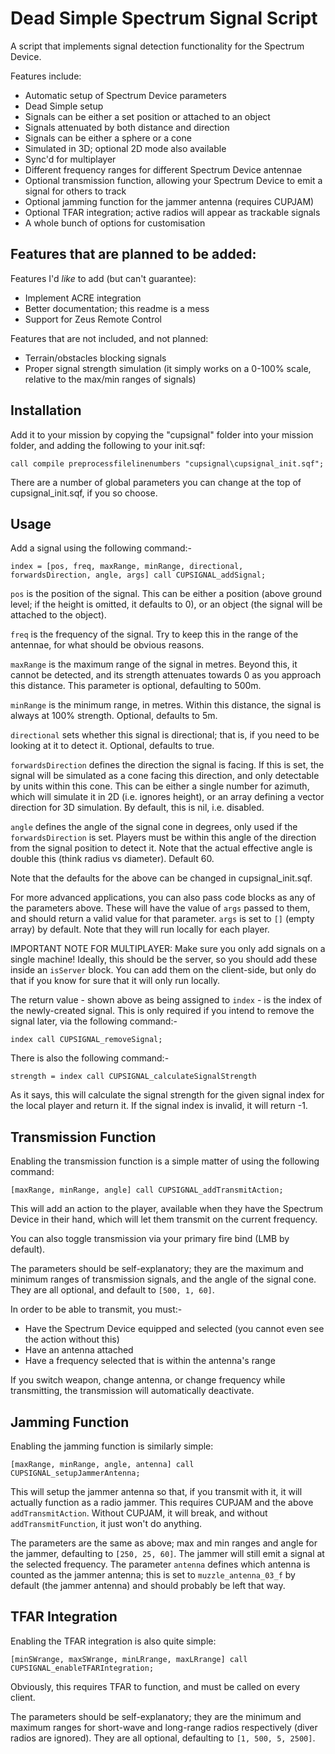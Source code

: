 # Dead Simple Spectrum Signal Script

A script that implements signal detection functionality for the Spectrum Device. 

Features include:
- Automatic setup of Spectrum Device parameters
- Dead Simple setup
- Signals can be either a set position or attached to an object
- Signals attenuated by both distance and direction
- Signals can be either a sphere or a cone
- Simulated in 3D; optional 2D mode also available
- Sync'd for multiplayer
- Different frequency ranges for different Spectrum Device antennae
- Optional transmission function, allowing your Spectrum Device to emit a signal for others to track
- Optional jamming function for the jammer antenna (requires CUPJAM)
- Optional TFAR integration; active radios will appear as trackable signals
- A whole bunch of options for customisation

Features that are planned to be added:
- 

Features I'd *like* to add (but can't guarantee):
- Implement ACRE integration
- Better documentation; this readme is a mess
- Support for Zeus Remote Control

Features that are not included, and not planned:
- Terrain/obstacles blocking signals
- Proper signal strength simulation (it simply works on a 0-100% scale, relative to the max/min ranges of signals)

## Installation

Add it to your mission by copying the "cupsignal" folder into your mission folder, and adding the following to your init.sqf:

`call compile preprocessfilelinenumbers "cupsignal\cupsignal_init.sqf";`

There are a number of global parameters you can change at the top of cupsignal_init.sqf, if you so choose. 

## Usage

Add a signal using the following command:-

`index = [pos, freq, maxRange, minRange, directional, forwardsDirection, angle, args] call CUPSIGNAL_addSignal;`

`pos` is the position of the signal. This can be either a position (above ground level; if the height is omitted, it defaults to 0), or an object (the signal will be attached to the object). 

`freq` is the frequency of the signal. Try to keep this in the range of the antennae, for what should be obvious reasons. 

`maxRange` is the maximum range of the signal in metres. Beyond this, it cannot be detected, and its strength attenuates towards 0 as you approach this distance. This parameter is optional, defaulting to 500m. 

`minRange` is the minimum range, in metres. Within this distance, the signal is always at 100% strength. Optional, defaults to 5m. 

`directional` sets whether this signal is directional; that is, if you need to be looking at it to detect it. Optional, defaults to true. 

`forwardsDirection` defines the direction the signal is facing. If this is set, the signal will be simulated as a cone facing this direction, and only detectable by units within this cone. This can be either a single number for azimuth, which will simulate it in 2D (i.e. ignores height), or an array defining a vector direction for 3D simulation. By default, this is nil, i.e. disabled. 

`angle` defines the angle of the signal cone in degrees, only used if the `forwardsDirection` is set. Players must be within this angle of the direction from the signal position to detect it. Note that the actual effective angle is double this (think radius vs diameter). Default 60.

Note that the defaults for the above can be changed in cupsignal_init.sqf. 

For more advanced applications, you can also pass code blocks as any of the parameters above. These will have the value of `args` passed to them, and should return a valid value for that parameter. `args` is set to `[]` (empty array) by default. Note that they will run locally for each player. 

IMPORTANT NOTE FOR MULTIPLAYER: Make sure you only add signals on a single machine! Ideally, this should be the server, so you should add these inside an `isServer` block. You can add them on the client-side, but only do that if you know for sure that it will only run locally. 

The return value - shown above as being assigned to `index` - is the index of the newly-created signal. This is only required if you intend to remove the signal later, via the following command:-

`index call CUPSIGNAL_removeSignal;`

There is also the following command:-

 `strength = index call CUPSIGNAL_calculateSignalStrength`

As it says, this will calculate the signal strength for the given signal index for the local player and return it. If the signal index is invalid, it will return -1. 

## Transmission Function

Enabling the transmission function is a simple matter of using the following command:

`[maxRange, minRange, angle] call CUPSIGNAL_addTransmitAction;`

This will add an action to the player, available when they have the Spectrum Device in their hand, which will let them transmit on the current frequency. 

You can also toggle transmission via your primary fire bind (LMB by default). 

The parameters should be self-explanatory; they are the maximum and minimum ranges of transmission signals, and the angle of the signal cone. They are all optional, and default to `[500, 1, 60]`. 

In order to be able to transmit, you must:-
- Have the Spectrum Device equipped and selected (you cannot even see the action without this)
- Have an antenna attached
- Have a frequency selected that is within the antenna's range

If you switch weapon, change antenna, or change frequency while transmitting, the transmission will automatically deactivate. 

## Jamming Function

Enabling the jamming function is similarly simple: 

`[maxRange, minRange, angle, antenna] call CUPSIGNAL_setupJammerAntenna;`

This will setup the jammer antenna so that, if you transmit with it, it will actually function as a radio jammer. This requires CUPJAM and the above `addTransmitAction`. Without CUPJAM, it will break, and without `addTransmitFunction`, it just won't do anything. 

The parameters are the same as above; max and min ranges and angle for the jammer, defaulting to `[250, 25, 60]`. The jammer will still emit a signal at the selected frequency. The parameter `antenna` defines which antenna is counted as the jammer antenna; this is set to `muzzle_antenna_03_f` by default (the jammer antenna) and should probably be left that way. 

## TFAR Integration

Enabling the TFAR integration is also quite simple:

`[minSWrange, maxSWrange, minLRrange, maxLRrange] call CUPSIGNAL_enableTFARIntegration;`

Obviously, this requires TFAR to function, and must be called on every client. 

The parameters should be self-explanatory; they are the minimum and maximum ranges for short-wave and long-range radios respectively (diver radios are ignored). They are all optional, defaulting to `[1, 500, 5, 2500]`.